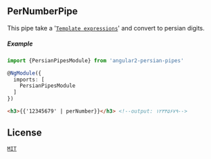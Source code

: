 ## PerNumberPipe

This pipe take a '[`Template expressions`](https://angular.io/guide/template-syntax#!)' and convert to persian digits.

##### Example

``` typescript
import {PersianPipesModule} from 'angular2-persian-pipes'

@NgModule({
  imports: [
    PersianPipesModule
  ]
})
```

```html
<h3>{{'12345679' | perNumber}}</h3> <!--output: ۱۲۳۴۵۶۷۹-->
```

## License

[`MIT`](./LICENSE.md)